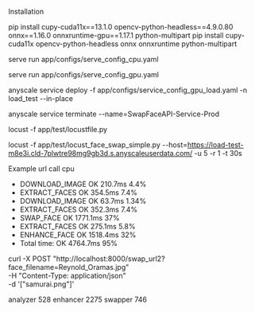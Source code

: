 Installation 

pip install cupy-cuda11x==13.1.0 opencv-python-headless==4.9.0.80 onnx==1.16.0 onnxruntime-gpu==1.17.1 python-multipart
pip install cupy-cuda11x opencv-python-headless onnx onnxruntime python-multipart

serve run app/configs/serve_config_cpu.yaml

serve run app/configs/serve_config_gpu.yaml

anyscale service deploy -f app/configs/service_config_gpu_load.yaml -n load_test --in-place

anyscale service terminate --name=SwapFaceAPI-Service-Prod

locust -f app/test/locustfile.py

locust -f app/test/locust_face_swap_simple.py --host=https://load-test-m8e3i.cld-7plwtre98mg9gb3d.s.anyscaleuserdata.com/ -u 5 -r 1 -t 30s
 
Example url call cpu

- DOWNLOAD_IMAGE OK 210.7ms   4.4%
- EXTRACT_FACES OK 354.5ms    7.4%
- DOWNLOAD_IMAGE OK 63.7ms    1.34%
- EXTRACT_FACES OK 352.3ms    7.4%
- SWAP_FACE OK 1771.1ms       37%
- EXTRACT_FACES OK 275.1ms    5.8%
- ENHANCE_FACE OK 1518.4ms    32%
- Total time: OK 4764.7ms     95%


curl -X POST "http://localhost:8000/swap_url2?face_filename=Reynold_Oramas.jpg" \
-H "Content-Type: application/json" \
-d '["samurai.png"]'



analyzer 528
enhancer 2275
swapper 746